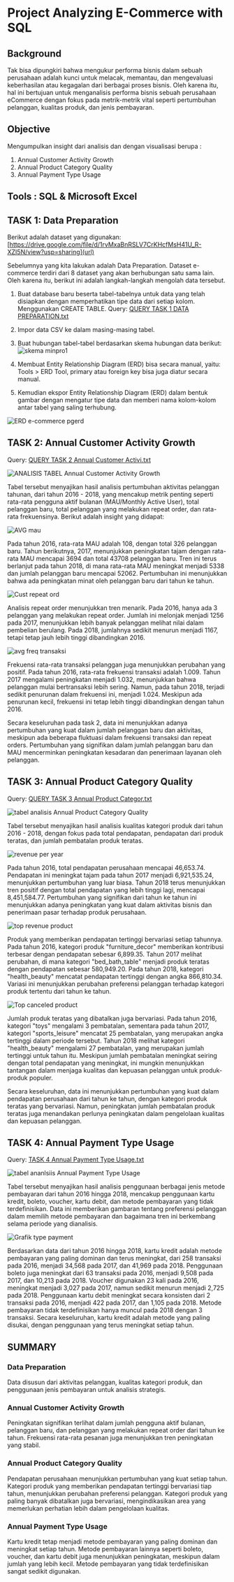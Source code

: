 # Project Analyzing E-Commerce with SQL

## Background
Tak bisa dipungkiri bahwa mengukur performa bisnis dalam sebuah perusahaan adalah kunci untuk melacak, memantau, dan mengevaluasi keberhasilan atau kegagalan dari berbagai proses bisnis. Oleh karena itu, hal ini bertujuan untuk menganalisis performa bisnis sebuah perusahaan eCommerce dengan fokus pada metrik-metrik vital seperti pertumbuhan pelanggan, kualitas produk, dan jenis pembayaran.

## Objective
Mengumpulkan insight dari analisis dan dengan visualisasi berupa :
1.	Annual Customer Activity Growth
2.	Annual Product Category Quality
3.	Annual Payment Type Usage

## Tools : SQL & Microsoft Excel

 ## TASK 1: Data Preparation
Berikut adalah dataset yang digunakan: 
[https://drive.google.com/file/d/1rvMxaBnRSLV7CrKHcfMsH41U_R-XZI5N/view?usp=sharing](url)

Sebelumnya yang kita lakukan adalah Data Preparation. Dataset e-commerce terdiri dari 8 dataset yang akan berhubungan satu sama lain. Oleh karena itu, berikut ini adalah langkah-langkah mengolah data tersebut.
1.	Buat database baru beserta tabel-tabelnya untuk data yang telah disiapkan dengan memperhatikan tipe data dari setiap kolom. Menggunakan CREATE TABLE. Query: [QUERY TASK 1 DATA PREPARATION.txt](https://github.com/user-attachments/files/16040368/QUERY.TASK.1.DATA.PREPARATION.txt)
2.	Impor data CSV ke dalam masing-masing tabel.
3.	Buat hubungan tabel-tabel berdasarkan skema hubungan data berikut:
![skema minpro1](https://github.com/wikarabila/Project-Analyzing-E-Commerce-with-SQL/assets/160766477/a69e8edb-cc23-4a8c-ba6c-dc03ce702982)

4.	Membuat Entity Relationship Diagram (ERD) bisa secara manual, yaitu: Tools > ERD Tool, primary atau foreign key bisa juga diatur secara manual.
5.	Kemudian ekspor Entity Relationship Diagram (ERD) dalam bentuk gambar dengan mengatur tipe data dan memberi nama kolom-kolom antar tabel yang saling terhubung. 

![ERD e-commerce pgerd](https://github.com/wikarabila/Project-Analyzing-E-Commerce-with-SQL/assets/160766477/6006ddfa-8277-4d28-a7d0-0ebf7c548655)

## TASK 2: Annual Customer Activity Growth

Query: [QUERY TASK 2 Annual Customer Activi.txt](https://github.com/user-attachments/files/16040400/QUERY.TASK.2.Annual.Customer.Activi.txt)

![ANALISIS TABEL Annual Customer Activity Growth](https://github.com/wikarabila/Project-Analyzing-E-Commerce-with-SQL/assets/160766477/2a2171c4-7272-4385-bce5-53abc3003ed0)

Tabel tersebut menyajikan hasil analisis pertumbuhan aktivitas pelanggan tahunan, dari tahun 2016 - 2018, yang mencakup metrik penting seperti rata-rata pengguna aktif bulanan (MAU/Monthly Active User), total pelanggan baru, total pelanggan yang melakukan repeat order, dan rata-rata frekuensinya.
Berikut adalah insight yang didapat:

![AVG mau](https://github.com/wikarabila/Project-Analyzing-E-Commerce-with-SQL/assets/160766477/91ac9575-7d1e-4feb-9d65-b5e3623cfbfe)

Pada tahun 2016, rata-rata MAU adalah 108, dengan total 326 pelanggan baru. Tahun berikutnya, 2017, menunjukkan peningkatan tajam dengan rata-rata MAU mencapai 3694 dan total 43708 pelanggan baru. Tren ini terus berlanjut pada tahun 2018, di mana rata-rata MAU meningkat menjadi 5338 dan jumlah pelanggan baru mencapai 52062. Pertumbuhan ini menunjukkan bahwa ada peningkatan minat oleh pelanggan baru dari tahun ke tahun.

![Cust repeat ord](https://github.com/wikarabila/Project-Analyzing-E-Commerce-with-SQL/assets/160766477/2c059dcf-3b4e-4055-a1d3-d62165c6ced2)

Analisis repeat order menunjukkan tren menarik. Pada 2016, hanya ada 3 pelanggan yang melakukan repeat order. Jumlah ini melonjak menjadi 1256 pada 2017, menunjukkan lebih banyak pelanggan melihat nilai dalam pembelian berulang. Pada 2018, jumlahnya sedikit menurun menjadi 1167, tetapi tetap jauh lebih tinggi dibandingkan 2016.

![avg freq transaksi](https://github.com/wikarabila/Project-Analyzing-E-Commerce-with-SQL/assets/160766477/f606e32c-9c9c-4970-8267-a8720ac4ff86)

Frekuensi rata-rata transaksi pelanggan juga menunjukkan perubahan yang positif. Pada tahun 2016, rata-rata frekuensi transaksi adalah 1.009. Tahun 2017 mengalami peningkatan menjadi 1.032, menunjukkan bahwa pelanggan mulai bertransaksi lebih sering. Namun, pada tahun 2018, terjadi sedikit penurunan dalam frekuensi ini, menjadi 1.024. Meskipun ada penurunan kecil, frekuensi ini tetap lebih tinggi dibandingkan dengan tahun 2016.

Secara keseluruhan pada task 2, data ini menunjukkan adanya pertumbuhan yang kuat dalam jumlah pelanggan baru dan aktivitas, meskipun ada beberapa fluktuasi dalam frekuensi transaksi dan repeat orders. Pertumbuhan yang signifikan dalam jumlah pelanggan baru dan MAU mencerminkan peningkatan kesadaran dan penerimaan layanan oleh pelanggan.

## TASK 3: Annual Product Category Quality

Query: [QUERY TASK 3 Annual Product Categor.txt](https://github.com/user-attachments/files/16040420/QUERY.TASK.3.Annual.Product.Categor.txt)

![tabel analisis Annual Product Category Quality](https://github.com/wikarabila/Project-Analyzing-E-Commerce-with-SQL/assets/160766477/8b248d8b-2de3-40e9-bc68-b62c98329b60)

Tabel tersebut menyajikan hasil analisis kualitas kategori produk dari tahun 2016 - 2018, dengan fokus pada total pendapatan, pendapatan dari produk teratas, dan jumlah pembatalan produk teratas.

![revenue per year](https://github.com/wikarabila/Project-Analyzing-E-Commerce-with-SQL/assets/160766477/ea55a0f2-e4f9-4511-8df5-741dcef0ea6a)

Pada tahun 2016, total pendapatan perusahaan mencapai 46,653.74. Pendapatan ini meningkat tajam pada tahun 2017 menjadi 6,921,535.24, menunjukkan pertumbuhan yang luar biasa. Tahun 2018 terus menunjukkan tren positif dengan total pendapatan yang lebih tinggi lagi, mencapai 8,451,584.77. Pertumbuhan yang signifikan dari tahun ke tahun ini menunjukkan adanya peningkatan yang kuat dalam aktivitas bisnis dan penerimaan pasar terhadap produk perusahaan.

![top revenue product](https://github.com/wikarabila/Project-Analyzing-E-Commerce-with-SQL/assets/160766477/f987255e-3976-45a1-9215-fae548ba3efb)

Produk yang memberikan pendapatan tertinggi bervariasi setiap tahunnya. Pada tahun 2016, kategori produk "furniture_decor" memberikan kontribusi terbesar dengan pendapatan sebesar 6,899.35. Tahun 2017 melihat perubahan, di mana kategori "bed_bath_table" menjadi produk teratas dengan pendapatan sebesar 580,949.20. Pada tahun 2018, kategori "health_beauty" mencatat pendapatan tertinggi dengan angka 866,810.34. Variasi ini menunjukkan perubahan preferensi pelanggan terhadap kategori produk tertentu dari tahun ke tahun.

![Top canceled product](https://github.com/wikarabila/Project-Analyzing-E-Commerce-with-SQL/assets/160766477/67f93fed-37c4-421c-adf9-cb6a61d8aef0)

Jumlah produk teratas yang dibatalkan juga bervariasi. Pada tahun 2016, kategori "toys" mengalami 3 pembatalan, sementara pada tahun 2017, kategori "sports_leisure" mencatat 25 pembatalan, yang merupakan angka tertinggi dalam periode tersebut. Tahun 2018 melihat kategori "health_beauty" mengalami 27 pembatalan, yang merupakan jumlah tertinggi untuk tahun itu. Meskipun jumlah pembatalan meningkat seiring dengan total pendapatan yang meningkat, ini mungkin menunjukkan tantangan dalam menjaga kualitas dan kepuasan pelanggan untuk produk-produk populer.

Secara keseluruhan, data ini menunjukkan pertumbuhan yang kuat dalam pendapatan perusahaan dari tahun ke tahun, dengan kategori produk teratas yang bervariasi. Namun, peningkatan jumlah pembatalan produk teratas juga menandakan perlunya peningkatan dalam pengelolaan kualitas dan kepuasan pelanggan.

## TASK 4: Annual Payment Type Usage

Query: [TASK 4 Annual Payment Type Usage.txt](https://github.com/user-attachments/files/16040524/TASK.4.Annual.Payment.Type.Usage.txt)

![tabel ananlsiis Annual Payment Type Usage](https://github.com/wikarabila/Project-Analyzing-E-Commerce-with-SQL/assets/160766477/ae40dbb5-4a8e-4c4a-9d57-27680c879fb0)

Tabel tersebut menyajikan hasil analisis penggunaan berbagai jenis metode pembayaran dari tahun 2016 hingga 2018, mencakup penggunaan kartu kredit, boleto, voucher, kartu debit, dan metode pembayaran yang tidak terdefinisikan. Data ini memberikan gambaran tentang preferensi pelanggan dalam memilih metode pembayaran dan bagaimana tren ini berkembang selama periode yang dianalisis.

![Grafik type payment](https://github.com/wikarabila/Project-Analyzing-E-Commerce-with-SQL/assets/160766477/6c3b3f57-5a12-4173-9a1f-1a4b1a33b340)

Berdasarkan data dari tahun 2016 hingga 2018, kartu kredit adalah metode pembayaran yang paling dominan dan terus meningkat, dari 258 transaksi pada 2016, menjadi 34,568 pada 2017, dan 41,969 pada 2018. Penggunaan boleto juga meningkat dari 63 transaksi pada 2016, menjadi 9,508 pada 2017, dan 10,213 pada 2018. Voucher digunakan 23 kali pada 2016, meningkat menjadi 3,027 pada 2017, namun sedikit menurun menjadi 2,725 pada 2018. Penggunaan kartu debit meningkat secara konsisten dari 2 transaksi pada 2016, menjadi 422 pada 2017, dan 1,105 pada 2018. Metode pembayaran tidak terdefinisikan hanya muncul pada 2018 dengan 3 transaksi. Secara keseluruhan, kartu kredit adalah metode yang paling disukai, dengan penggunaan yang terus meningkat setiap tahun.

## SUMMARY
### Data Preparation
Data disusun dari aktivitas pelanggan, kualitas kategori produk, dan penggunaan jenis pembayaran untuk analisis strategis.
### Annual Customer Activity Growth
Peningkatan signifikan terlihat dalam jumlah pengguna aktif bulanan, pelanggan baru, dan pelanggan yang melakukan repeat order dari tahun ke tahun. Frekuensi rata-rata pesanan juga menunjukkan tren peningkatan yang stabil.
### Annual Product Category Quality
Pendapatan perusahaan menunjukkan pertumbuhan yang kuat setiap tahun. Kategori produk yang memberikan pendapatan tertinggi bervariasi tiap tahun, menunjukkan perubahan preferensi pelanggan. Kategori produk yang paling banyak dibatalkan juga bervariasi, mengindikasikan area yang memerlukan perhatian lebih dalam pengelolaan kualitas.
### Annual Payment Type Usage
Kartu kredit tetap menjadi metode pembayaran yang paling dominan dan meningkat setiap tahun. Metode pembayaran lainnya seperti boleto, voucher, dan kartu debit juga menunjukkan peningkatan, meskipun dalam jumlah yang lebih kecil. Metode pembayaran yang tidak terdefinisikan sangat sedikit digunakan.

